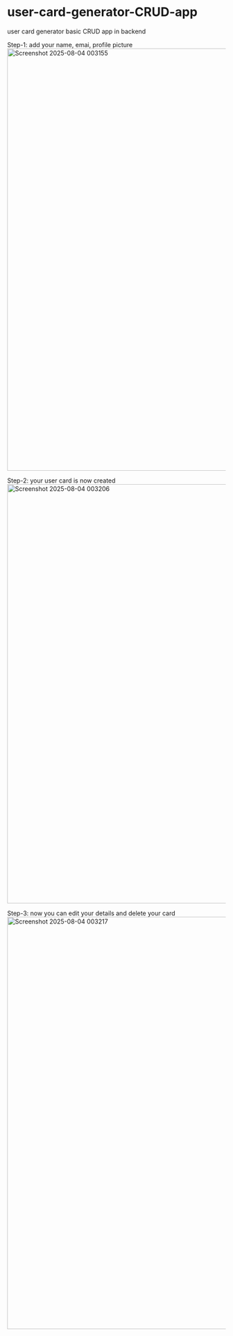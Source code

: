 # user-card-generator-CRUD-app
user card generator basic CRUD app in backend

Step-1: add your name, emai, profile picture
<img width="1919" height="973" alt="Screenshot 2025-08-04 003155" src="https://github.com/user-attachments/assets/2a309a66-e4ec-467b-92ac-03ab271a9ebf" />

Step-2: your user card is now created
<img width="1919" height="966" alt="Screenshot 2025-08-04 003206" src="https://github.com/user-attachments/assets/2213859e-e01c-4f57-83c6-e87176974762" />

Step-3: now you can edit your details and delete your card
<img width="1918" height="950" alt="Screenshot 2025-08-04 003217" src="https://github.com/user-attachments/assets/42804688-b70f-4fa8-aac3-5baa6e883c2d" />
